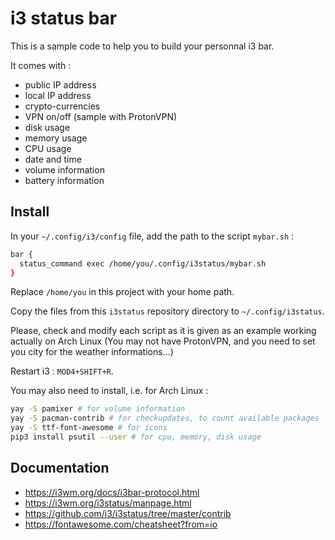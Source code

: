 # i3 status bar

This is a sample code to help you to build your personnal i3 bar.

It comes with :

- public IP address
- local IP address
- crypto-currencies
- VPN on/off (sample with ProtonVPN)
- disk usage
- memory usage
- CPU usage
- date and time
- volume information
- battery information

## Install

In your `~/.config/i3/config` file, add the path to the script `mybar.sh` :

```bash
bar {
  status_command exec /home/you/.config/i3status/mybar.sh
}
```

Replace `/home/you` in this project with your home path.

Copy the files from this `i3status` repository directory to `~/.config/i3status`.

Please, check and modify each script as it is given as an example working actually on Arch Linux (You may not have ProtonVPN, and you need to set you city for the weather informations...)

Restart i3 : `MOD4+SHIFT+R`.

You may also need to install, i.e. for Arch Linux :

```bash
yay -S pamixer # for volume information
yay -S pacman-contrib # for checkupdates, to count available packages
yay -S ttf-font-awesome # for icons
pip3 install psutil --user # for cpu, memory, disk usage
```

## Documentation

- <https://i3wm.org/docs/i3bar-protocol.html>
- <https://i3wm.org/i3status/manpage.html>
- <https://github.com/i3/i3status/tree/master/contrib>
- <https://fontawesome.com/cheatsheet?from=io>